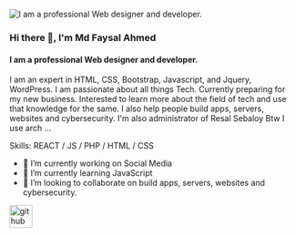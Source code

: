 ![I am a professional Web designer and developer.](https://scontent.fdac138-1.fna.fbcdn.net/v/t39.30808-6/324017424_1470737939996414_2498900154350536328_n.png?_nc_cat=100&ccb=1-7&_nc_sid=e3f864&_nc_eui2=AeHLhIAIM2EEyCS3a3ASkfzlX3McIqmvnoRfcxwiqa-ehHBhu_SBySFMUiCvsr87eLvJTXLcCIKOJOuXHBMA__Yd&_nc_ohc=CIr4ryOvlr4AX_FjHss&tn=0_LpHJaBaiJEFy3v&_nc_ht=scontent.fdac138-1.fna&oh=00_AfBPxj5eZan-YMzoN98UNA5CGZ4Pp59wfw9Lt_lNwoN2gQ&oe=63BBF741)
### Hi there 👋, I'm Md Faysal Ahmed
#### I am a professional Web designer and developer.

I am an expert in HTML, CSS, Bootstrap, Javascript, and Jquery, WordPress. I am passionate about all things Tech. Currently preparing for my new business. Interested to learn more about the field of tech and use that knowledge for the same. I also help people build apps, servers, websites and cybersecurity. I'm also administrator of Resal Sebaloy Btw I use arch ...

Skills: REACT / JS / PHP / HTML / CSS

- 🔭 I’m currently working on Social Media 
- 🌱 I’m currently learning JavaScript 
- 👯 I’m looking to collaborate on build apps, servers, websites and cybersecurity. 


[<img src='https://cdn.jsdelivr.net/npm/simple-icons@3.0.1/icons/github.svg' alt='github' height='40'>](https://github.com/https://github.com/mdfaysal7082/)  


